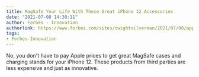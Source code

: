 ```yaml
---
title: MagSafe Your Life With These Great iPhone 12 Accessories
date: "2021-07-08 14:30:11"
author: Forbes - Innovation
authorlink: https://www.forbes.com/sites/dwightsilverman/2021/07/08/apple-magsafe-your-life-with-these-great-iphone-12-accessories/
tags:
- Forbes-Innovation
---
```

No, you don't have to pay Apple prices to get great MagSafe cases and charging stands for your iPhone 12. These products from third parties are less expensive and just as innovative.